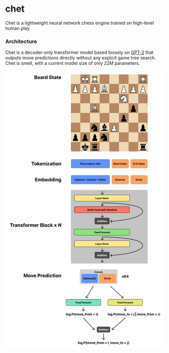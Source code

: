 # chet

Chet is a lightweight neural network chess engine trained on high-level human play.

### Architecture

Chet is a decoder-only transformer model based loosely on [GPT-2](https://cdn.openai.com/better-language-models/language_models_are_unsupervised_multitask_learners.pdf) that outputs move predictions directly without any explicit game tree search. Chet is smell, with a current model size of only 22M parameters.

![Architecture](./assets/architecture.png)

